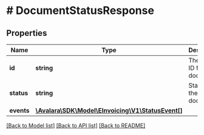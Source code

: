 # # DocumentStatusResponse

## Properties

Name | Type | Description | Notes
------------ | ------------- | ------------- | -------------
**id** | **string** | The unique ID for this document | [optional]
**status** | **string** | Status of the document | [optional]
**events** | [**\Avalara\\SDK\Model\\EInvoicing\\V1\StatusEvent[]**](StatusEvent.md) |  | [optional]

[[Back to Model list]](../../../README.md#models) [[Back to API list]](../../../README.md#endpoints) [[Back to README]](../../../README.md)
